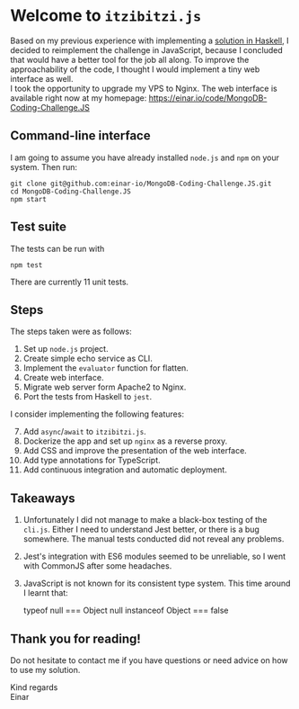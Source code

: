 # Welcome to `itzibitzi.js`
Based on my previous experience with implementing a 
[solution in Haskell](https://github.com/einar-io/MongoDB-Coding-Challenge),
I decided to reimplement the challenge in JavaScript, because I concluded that
would have a better tool for the job all along.  To improve the approachability
of the code, I thought I would implement a tiny web interface as well.  
I took the opportunity to upgrade my VPS to Nginx.
The web interface is available right now at my homepage: https://einar.io/code/MongoDB-Coding-Challenge.JS


## Command-line interface
I am going to assume you have already installed `node.js` and `npm` on your system.
Then run:

    git clone git@github.com:einar-io/MongoDB-Coding-Challenge.JS.git
    cd MongoDB-Coding-Challenge.JS
    npm start


## Test suite
The tests can be run with

    npm test

There are currently 11 unit tests.


## Steps
The steps taken were as follows:

1. Set up `node.js` project.
2. Create simple echo service as CLI.
3. Implement the `evaluator` function for flatten.
4. Create web interface.
5. Migrate web server form Apache2 to Nginx.
6. Port the tests from Haskell to `jest`.

I consider implementing the following features:

7. Add `async`/`await` to `itzibitzi.js`.
8. Dockerize the app and set up `nginx` as a reverse proxy.
9. Add CSS and improve the presentation of the web interface.
10. Add type annotations for TypeScript.
11. Add continuous integration and automatic deployment.


## Takeaways

1. Unfortunately I did not manage to make a black-box testing of the `cli.js`.
   Either I need to understand Jest better, or there is a bug somewhere.  The
   manual tests conducted did not reveal any problems.
2. Jest's integration with ES6 modules seemed to be unreliable, so I went with CommonJS
   after some headaches.
3. JavaScript is not known for its consistent type system.  This time around I learnt that:

    typeof null === Object
    null instanceof Object === false


## Thank you for reading!
Do not hesitate to contact me if you have questions or need advice on how to
use my solution.

Kind regards  
Einar



